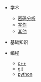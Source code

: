 * 学术

  * [密码分析](密码分析/impossible-difference.md)
  * [写作]()
  * [其他]()

* 基础知识
 
* 编程
  * [c++](编程/c++/c++.md)
  * [git](编程/git/git.md)
  * [python](编程/python/python.md)
